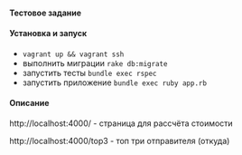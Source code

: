 #### Тестовое задание

#### Установка и запуск

 - `vagrant up && vagrant ssh`
 - выполнить миграции `rake db:migrate`
 - запустить тесты `bundle exec rspec`
 - запустить приложение `bundle exec ruby app.rb`
 
#### Описание

http://localhost:4000/ - страница для рассчёта стоимости

http://localhost:4000/top3 - топ три отправителя (откуда)
